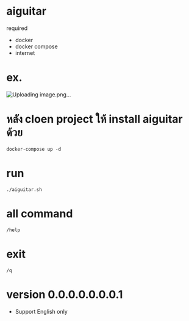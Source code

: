 # aiguitar

required
- docker
- docker compose
- internet

# ex.
![Uploading image.png…]()


# หลัง cloen project ให้ install aiguitar ด้วย

```docker-compose up -d```

# run

```./aiguitar.sh```

# all command
```/help```

# exit
```/q```


# version 0.0.0.0.0.0.0.1
- Support English only
